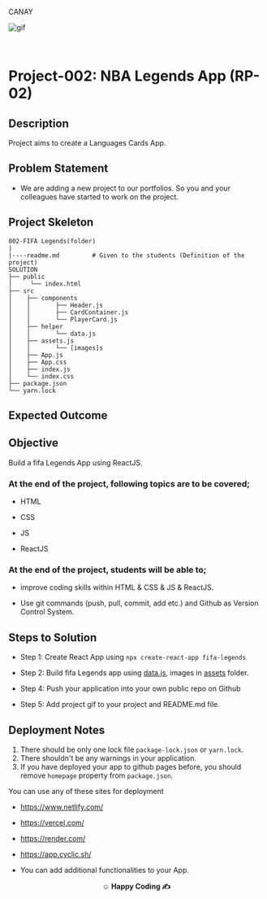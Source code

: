 <p>CANAY<img align="right"
  src=""  width="15px"></p>

![gif](./public/SASS%20Project%20.gif)

<br>

# Project-002: NBA Legends App (RP-02)

## Description

Project aims to create a Languages Cards App.

## Problem Statement

- We are adding a new project to our portfolios. So you and your colleagues have started to work on the project.

## Project Skeleton

```
002-FIFA Legends(folder)
|
|----readme.md         # Given to the students (Definition of the project)
SOLUTION
├── public
│     └── index.html
├── src
│    ├── components
│    │       ├── Header.js
│    │       ├── CardContainer.js
│    │       └── PlayerCard.js
│    ├── helper
│    │       └── data.js
│    ├── assets.js
│    │       └── [images]s
│    ├── App.js
│    ├── App.css
│    ├── index.js
│    └── index.css
├── package.json
└── yarn.lock
```

## Expected Outcome

<!-- ![Project 002 Snapshot](fifa-legends.gif) -->

## Objective

Build a fifa Legends App using ReactJS.

### At the end of the project, following topics are to be covered;

- HTML

- CSS

- JS

- ReactJS

### At the end of the project, students will be able to;

- improve coding skills within HTML & CSS & JS & ReactJS.

- Use git commands (push, pull, commit, add etc.) and Github as Version Control System.

## Steps to Solution

- Step 1: Create React App using `npx create-react-app fifa-legends`

- Step 2: Build fifa Legends app using [data.js](data.js), images in [assets](./assets/) folder.

- Step 4: Push your application into your own public repo on Github

- Step 5: Add project gif to your project and README.md file.

## Deployment Notes

1. There should be only one lock file `package-lock.json` or `yarn.lock`.
2. There shouldn't be any warnings in your application.
3. If you have deployed your app to github pages before, you should remove `homepage` property from `package.json`.

You can use any of these sites for deployment

- https://www.netlify.com/
- https://vercel.com/
- https://render.com/
- https://app.cyclic.sh/

- You can add additional functionalities to your App.

**<p align="center">&#9786; Happy Coding &#9997;</p>**

